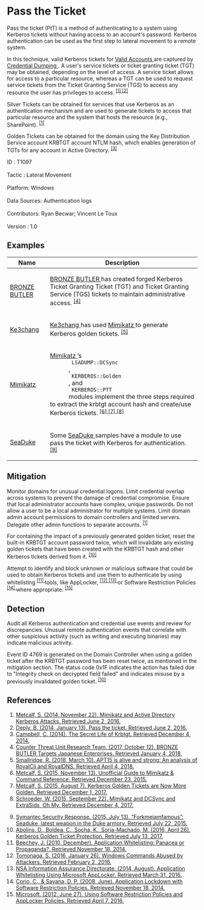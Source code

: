 <div class="container-fluid">
 <h1>
  Pass the Ticket
 </h1>
 <div class="row">
  <div class="col-md-8 description-body">
   <p>
    Pass the ticket (PtT) is a method of authenticating to a system using Kerberos tickets without having access to an account's password. Kerberos authentication can be used as the first step to lateral movement to a remote system.
   </p>
   <p>
    In this technique, valid Kerberos tickets for
    <a href="https://attack.mitre.org/techniques/T1078">
     Valid Accounts
    </a>
    are captured by
    <a href="https://attack.mitre.org/techniques/T1003">
     Credential Dumping
    </a>
    . A user's service tickets or ticket granting ticket (TGT) may be obtained, depending on the level of access. A service ticket allows for access to a particular resource, whereas a TGT can be used to request service tickets from the Ticket Granting Service (TGS) to access any resource the user has privileges to access.
    <span class="scite-citeref-number" data-reference="ADSecurity AD Kerberos Attacks" id="scite-ref-1-a">
     <sup>
      <a aria-describedby="qtip-0" data-hasqtip="0" href="https://adsecurity.org/?p=556" target="_blank">
       [1]
      </a>
     </sup>
    </span>
    <span class="scite-citeref-number" data-reference="GentilKiwi Pass the Ticket" id="scite-ref-2-a">
     <sup>
      <a aria-describedby="qtip-1" data-hasqtip="1" href="http://blog.gentilkiwi.com/securite/mimikatz/pass-the-ticket-kerberos" target="_blank">
       [2]
      </a>
     </sup>
    </span>
   </p>
   <p>
    Silver Tickets can be obtained for services that use Kerberos as an authentication mechanism and are used to generate tickets to access that particular resource and the system that hosts the resource (e.g., SharePoint).
    <span class="scite-citeref-number" data-reference="ADSecurity AD Kerberos Attacks" id="scite-ref-1-a">
     <sup>
      <a aria-describedby="qtip-0" data-hasqtip="0" href="https://adsecurity.org/?p=556" target="_blank">
       [1]
      </a>
     </sup>
    </span>
   </p>
   <p>
    Golden Tickets can be obtained for the domain using the Key Distribution Service account KRBTGT account NTLM hash, which enables generation of TGTs for any account in Active Directory.
    <span class="scite-citeref-number" data-reference="Campbell 2014" id="scite-ref-3-a">
     <sup>
      <a aria-describedby="qtip-2" data-hasqtip="2" href="http://defcon.org/images/defcon-22/dc-22-presentations/Campbell/DEFCON-22-Christopher-Campbell-The-Secret-Life-of-Krbtgt.pdf" target="_blank">
       [3]
      </a>
     </sup>
    </span>
   </p>
  </div>
  <div class="col-md-4">
   <div class="card">
    <div class="card-body">
     <div class="card-data">
      <span class="h5 card-title">
       ID
      </span>
      : T1097
      <br/>
      <br/>
     </div>
     <div class="card-data">
      <span class="h5 card-title">
      </span>
     </div>
     <div class="card-data">
      <span class="h5 card-title">
       Tactic
      </span>
      : Lateral Movement
      <br/>
      <br/>
     </div>
     <div class="card-data">
      <span class="h5 card-title">
       Platform:
      </span>
      Windows
      <br/>
      <br/>
     </div>
     <div class="card-data">
      <span class="h5 card-title">
      </span>
     </div>
     <div class="card-data">
      <span class="h5 card-title">
      </span>
     </div>
     <div class="card-data">
      <span class="h5 card-title">
       Data Sources:
      </span>
      Authentication logs
      <br/>
      <br/>
     </div>
     <div class="card-data">
      <span class="h5 card-title">
      </span>
     </div>
     <div class="card-data">
      <span class="h5 card-title">
      </span>
     </div>
     <div class="card-data">
      <span class="h5 card-title">
      </span>
     </div>
     <div class="card-data">
      <span class="h5 card-title">
      </span>
     </div>
     <div class="card-data">
      <span class="h5 card-title">
      </span>
     </div>
     <div class="card-data">
      <span class="h5 card-title">
       Contributors:
      </span>
      Ryan Becwar; Vincent Le Toux
      <br/>
      <br/>
     </div>
     <div class="card-data">
      <span class="h5 card-title">
       Version
      </span>
      : 1.0
     </div>
    </div>
   </div>
  </div>
 </div>
 <h2 class="pt-3" id="examples">
  Examples
 </h2>
 <table class="table table-bordered table-light mt-2">
  <thead>
   <tr>
    <th scope="col">
     Name
    </th>
    <th scope="col">
     Description
    </th>
   </tr>
  </thead>
  <tbody class="bg-white">
   <tr>
    <td>
     <a href="https://attack.mitre.org/groups/G0060">
      BRONZE BUTLER
     </a>
    </td>
    <td>
     <p>
      <a href="https://attack.mitre.org/groups/G0060">
       BRONZE BUTLER
      </a>
      has created forged Kerberos Ticket Granting Ticket (TGT) and Ticket Granting Service (TGS) tickets to maintain administrative access.
      <span class="scite-citeref-number" data-reference="Secureworks BRONZE BUTLER Oct 2017" id="scite-ref-4-a" onclick="scrollToRef('scite-4')">
       <sup>
        <a aria-describedby="qtip-3" data-hasqtip="3" href="https://www.secureworks.com/research/bronze-butler-targets-japanese-businesses" target="_blank">
         [4]
        </a>
       </sup>
      </span>
     </p>
    </td>
   </tr>
   <tr>
    <td>
     <a href="https://attack.mitre.org/groups/G0004">
      Ke3chang
     </a>
    </td>
    <td>
     <p>
      <a href="https://attack.mitre.org/groups/G0004">
       Ke3chang
      </a>
      has used
      <a href="https://attack.mitre.org/software/S0002">
       Mimikatz
      </a>
      to generate Kerberos golden tickets.
      <span class="scite-citeref-number" data-reference="NCC Group APT15 Alive and Strong" id="scite-ref-5-a" onclick="scrollToRef('scite-5')">
       <sup>
        <a aria-describedby="qtip-4" data-hasqtip="4" href="https://www.nccgroup.trust/uk/about-us/newsroom-and-events/blogs/2018/march/apt15-is-alive-and-strong-an-analysis-of-royalcli-and-royaldns/" target="_blank">
         [5]
        </a>
       </sup>
      </span>
     </p>
    </td>
   </tr>
   <tr>
    <td>
     <a href="https://attack.mitre.org/software/S0002">
      Mimikatz
     </a>
    </td>
    <td>
     <p>
      <a href="https://attack.mitre.org/software/S0002">
       Mimikatz
      </a>
      ’s
      <code>
       LSADUMP::DCSync
      </code>
      ,
      <code>
       KERBEROS::Golden
      </code>
      , and
      <code>
       KERBEROS::PTT
      </code>
      modules implement the three steps required to extract the krbtgt account hash and create/use Kerberos tickets.
      <span class="scite-citeref-number" data-reference="Adsecurity Mimikatz Guide" id="scite-ref-6-a" onclick="scrollToRef('scite-6')">
       <sup>
        <a aria-describedby="qtip-5" data-hasqtip="5" href="https://adsecurity.org/?page_id=1821" target="_blank">
         [6]
        </a>
       </sup>
      </span>
      <span class="scite-citeref-number" data-reference="AdSecurity Kerberos GT Aug 2015" id="scite-ref-7-a" onclick="scrollToRef('scite-7')">
       <sup>
        <a aria-describedby="qtip-6" data-hasqtip="6" href="https://adsecurity.org/?p=1640" target="_blank">
         [7]
        </a>
       </sup>
      </span>
      <span class="scite-citeref-number" data-reference="Harmj0y DCSync Sept 2015" id="scite-ref-8-a" onclick="scrollToRef('scite-8')">
       <sup>
        <a aria-describedby="qtip-7" data-hasqtip="7" href="http://www.harmj0y.net/blog/redteaming/mimikatz-and-dcsync-and-extrasids-oh-my/" target="_blank">
         [8]
        </a>
       </sup>
      </span>
     </p>
    </td>
   </tr>
   <tr>
    <td>
     <a href="https://attack.mitre.org/software/S0053">
      SeaDuke
     </a>
    </td>
    <td>
     <p>
      Some
      <a href="https://attack.mitre.org/software/S0053">
       SeaDuke
      </a>
      samples have a module to use pass the ticket with Kerberos for authentication.
      <span class="scite-citeref-number" data-reference="Symantec Seaduke 2015" id="scite-ref-9-a" onclick="scrollToRef('scite-9')">
       <sup>
        <a aria-describedby="qtip-8" data-hasqtip="8" href="http://www.symantec.com/connect/blogs/forkmeiamfamous-seaduke-latest-weapon-duke-armory" target="_blank">
         [9]
        </a>
       </sup>
      </span>
     </p>
    </td>
   </tr>
  </tbody>
 </table>
 <h2 class="pt-3" id="mitigation">
  Mitigation
 </h2>
 <p>
  Monitor domains for unusual credential logons. Limit credential overlap across systems to prevent the damage of credential compromise. Ensure that local administrator accounts have complex, unique passwords. Do not allow a user to be a local administrator for multiple systems. Limit domain admin account permissions to domain controllers and limited servers. Delegate other admin functions to separate accounts.
  <span class="scite-citeref-number" data-reference="ADSecurity AD Kerberos Attacks" id="scite-ref-1-a">
   <sup>
    <a aria-describedby="qtip-0" data-hasqtip="0" href="https://adsecurity.org/?p=556" target="_blank">
     [1]
    </a>
   </sup>
  </span>
 </p>
 <p>
  For containing the impact of a previously generated golden ticket, reset the built-in KRBTGT account password twice, which will invalidate any existing golden tickets that have been created with the KRBTGT hash and other Kerberos tickets derived from it.
  <span class="scite-citeref-number" data-reference="CERT-EU Golden Ticket Protection" id="scite-ref-10-a">
   <sup>
    <a aria-describedby="qtip-9" data-hasqtip="9" href="https://cert.europa.eu/static/WhitePapers/UPDATED%20-%20CERT-EU_Security_Whitepaper_2014-007_Kerberos_Golden_Ticket_Protection_v1_4.pdf" target="_blank">
     [10]
    </a>
   </sup>
  </span>
 </p>
 <p>
  Attempt to identify and block unknown or malicious software that could be used to obtain Kerberos tickets and use them to authenticate by using whitelisting
  <span class="scite-citeref-number" data-reference="Beechey 2010" id="scite-ref-11-a">
   <sup>
    <a aria-describedby="qtip-10" data-hasqtip="10" href="http://www.sans.org/reading-room/whitepapers/application/application-whitelisting-panacea-propaganda-33599" target="_blank">
     [11]
    </a>
   </sup>
  </span>
  tools, like AppLocker,
  <span class="scite-citeref-number" data-reference="Windows Commands JPCERT" id="scite-ref-12-a">
   <sup>
    <a aria-describedby="qtip-11" data-hasqtip="11" href="http://blog.jpcert.or.jp/2016/01/windows-commands-abused-by-attackers.html" target="_blank">
     [12]
    </a>
   </sup>
  </span>
  <span class="scite-citeref-number" data-reference="NSA MS AppLocker" id="scite-ref-13-a">
   <sup>
    <a aria-describedby="qtip-12" data-hasqtip="12" href="https://www.iad.gov/iad/library/ia-guidance/tech-briefs/application-whitelisting-using-microsoft-applocker.cfm" target="_blank">
     [13]
    </a>
   </sup>
  </span>
  or Software Restriction Policies
  <span class="scite-citeref-number" data-reference="Corio 2008" id="scite-ref-14-a">
   <sup>
    <a aria-describedby="qtip-13" data-hasqtip="13" href="http://technet.microsoft.com/en-us/magazine/2008.06.srp.aspx" target="_blank">
     [14]
    </a>
   </sup>
  </span>
  where appropriate.
  <span class="scite-citeref-number" data-reference="TechNet Applocker vs SRP" id="scite-ref-15-a">
   <sup>
    <a aria-describedby="qtip-14" data-hasqtip="14" href="https://technet.microsoft.com/en-us/library/ee791851.aspx" target="_blank">
     [15]
    </a>
   </sup>
  </span>
 </p>
 <h2 class="pt-3" id="detection">
  Detection
 </h2>
 <p>
  Audit all Kerberos authentication and credential use events and review for discrepancies. Unusual remote authentication events that correlate with other suspicious activity (such as writing and executing binaries) may indicate malicious activity.
 </p>
 <p>
  Event ID 4769 is generated on the Domain Controller when using a golden ticket after the KRBTGT password has been reset twice, as mentioned in the mitigation section. The status code 0x1F indicates the action has failed due to "Integrity check on decrypted field failed" and indicates misuse by a previously invalidated golden ticket.
  <span class="scite-citeref-number" data-reference="CERT-EU Golden Ticket Protection" id="scite-ref-10-a">
   <sup>
    <a aria-describedby="qtip-9" data-hasqtip="9" href="https://cert.europa.eu/static/WhitePapers/UPDATED%20-%20CERT-EU_Security_Whitepaper_2014-007_Kerberos_Golden_Ticket_Protection_v1_4.pdf" target="_blank">
     [10]
    </a>
   </sup>
  </span>
 </p>
 <h2 class="pt-3" id="references">
  References
 </h2>
 <div class="row">
  <div class="col">
   <ol>
    <li>
     <span class="scite-citation" id="scite-1">
      <span class="scite-citation-text">
       <a class="external text" href="https://adsecurity.org/?p=556" name="scite-1" rel="nofollow" target="_blank">
        Metcalf, S. (2014, November 22). Mimikatz and Active Directory Kerberos Attacks. Retrieved June 2, 2016.
       </a>
      </span>
     </span>
    </li>
    <li>
     <span class="scite-citation" id="scite-2">
      <span class="scite-citation-text">
       <a class="external text" href="http://blog.gentilkiwi.com/securite/mimikatz/pass-the-ticket-kerberos" name="scite-2" rel="nofollow" target="_blank">
        Deply, B. (2014, January 13). Pass the ticket. Retrieved June 2, 2016.
       </a>
      </span>
     </span>
    </li>
    <li>
     <span class="scite-citation" id="scite-3">
      <span class="scite-citation-text">
       <a class="external text" href="http://defcon.org/images/defcon-22/dc-22-presentations/Campbell/DEFCON-22-Christopher-Campbell-The-Secret-Life-of-Krbtgt.pdf" name="scite-3" rel="nofollow" target="_blank">
        Campbell, C. (2014). The Secret Life of Krbtgt. Retrieved December 4, 2014.
       </a>
      </span>
     </span>
    </li>
    <li>
     <span class="scite-citation" id="scite-4">
      <span class="scite-citation-text">
       <a class="external text" href="https://www.secureworks.com/research/bronze-butler-targets-japanese-businesses" name="scite-4" rel="nofollow" target="_blank">
        Counter Threat Unit Research Team. (2017, October 12). BRONZE BUTLER Targets Japanese Enterprises. Retrieved January 4, 2018.
       </a>
      </span>
     </span>
    </li>
    <li>
     <span class="scite-citation" id="scite-5">
      <span class="scite-citation-text">
       <a class="external text" href="https://www.nccgroup.trust/uk/about-us/newsroom-and-events/blogs/2018/march/apt15-is-alive-and-strong-an-analysis-of-royalcli-and-royaldns/" name="scite-5" rel="nofollow" target="_blank">
        Smallridge, R. (2018, March 10). APT15 is alive and strong: An analysis of RoyalCli and RoyalDNS. Retrieved April 4, 2018.
       </a>
      </span>
     </span>
    </li>
    <li>
     <span class="scite-citation" id="scite-6">
      <span class="scite-citation-text">
       <a class="external text" href="https://adsecurity.org/?page_id=1821" name="scite-6" rel="nofollow" target="_blank">
        Metcalf, S. (2015, November 13). Unofficial Guide to Mimikatz &amp; Command Reference. Retrieved December 23, 2015.
       </a>
      </span>
     </span>
    </li>
    <li>
     <span class="scite-citation" id="scite-7">
      <span class="scite-citation-text">
       <a class="external text" href="https://adsecurity.org/?p=1640" name="scite-7" rel="nofollow" target="_blank">
        Metcalf, S. (2015, August 7). Kerberos Golden Tickets are Now More Golden. Retrieved December 1, 2017.
       </a>
      </span>
     </span>
    </li>
    <li>
     <span class="scite-citation" id="scite-8">
      <span class="scite-citation-text">
       <a class="external text" href="http://www.harmj0y.net/blog/redteaming/mimikatz-and-dcsync-and-extrasids-oh-my/" name="scite-8" rel="nofollow" target="_blank">
        Schroeder, W. (2015, September 22). Mimikatz and DCSync and ExtraSids, Oh My. Retrieved December 4, 2017.
       </a>
      </span>
     </span>
    </li>
   </ol>
  </div>
  <div class="col">
   <ol start="9.5">
    <li>
     <span class="scite-citation" id="scite-9">
      <span class="scite-citation-text">
       <a class="external text" href="http://www.symantec.com/connect/blogs/forkmeiamfamous-seaduke-latest-weapon-duke-armory" name="scite-9" rel="nofollow" target="_blank">
        Symantec Security Response. (2015, July 13). “Forkmeiamfamous”: Seaduke, latest weapon in the Duke armory. Retrieved July 22, 2015.
       </a>
      </span>
     </span>
    </li>
    <li>
     <span class="scite-citation" id="scite-10">
      <span class="scite-citation-text">
       <a class="external text" href="https://cert.europa.eu/static/WhitePapers/UPDATED%20-%20CERT-EU_Security_Whitepaper_2014-007_Kerberos_Golden_Ticket_Protection_v1_4.pdf" name="scite-10" rel="nofollow" target="_blank">
        Abolins, D., Boldea, C., Socha, K., Soria-Machado, M. (2016, April 26). Kerberos Golden Ticket Protection. Retrieved July 13, 2017.
       </a>
      </span>
     </span>
    </li>
    <li>
     <span class="scite-citation" id="scite-11">
      <span class="scite-citation-text">
       <a class="external text" href="http://www.sans.org/reading-room/whitepapers/application/application-whitelisting-panacea-propaganda-33599" name="scite-11" rel="nofollow" target="_blank">
        Beechey, J. (2010, December). Application Whitelisting: Panacea or Propaganda?. Retrieved November 18, 2014.
       </a>
      </span>
     </span>
    </li>
    <li>
     <span class="scite-citation" id="scite-12">
      <span class="scite-citation-text">
       <a class="external text" href="http://blog.jpcert.or.jp/2016/01/windows-commands-abused-by-attackers.html" name="scite-12" rel="nofollow" target="_blank">
        Tomonaga, S. (2016, January 26). Windows Commands Abused by Attackers. Retrieved February 2, 2016.
       </a>
      </span>
     </span>
    </li>
    <li>
     <span class="scite-citation" id="scite-13">
      <span class="scite-citation-text">
       <a class="external text" href="https://www.iad.gov/iad/library/ia-guidance/tech-briefs/application-whitelisting-using-microsoft-applocker.cfm" name="scite-13" rel="nofollow" target="_blank">
        NSA Information Assurance Directorate. (2014, August). Application Whitelisting Using Microsoft AppLocker. Retrieved March 31, 2016.
       </a>
      </span>
     </span>
    </li>
    <li>
     <span class="scite-citation" id="scite-14">
      <span class="scite-citation-text">
       <a class="external text" href="http://technet.microsoft.com/en-us/magazine/2008.06.srp.aspx" name="scite-14" rel="nofollow" target="_blank">
        Corio, C., &amp; Sayana, D. P. (2008, June). Application Lockdown with Software Restriction Policies. Retrieved November 18, 2014.
       </a>
      </span>
     </span>
    </li>
    <li>
     <span class="scite-citation" id="scite-15">
      <span class="scite-citation-text">
       <a class="external text" href="https://technet.microsoft.com/en-us/library/ee791851.aspx" name="scite-15" rel="nofollow" target="_blank">
        Microsoft. (2012, June 27). Using Software Restriction Policies and AppLocker Policies. Retrieved April 7, 2016.
       </a>
      </span>
     </span>
    </li>
   </ol>
  </div>
 </div>
</div>
